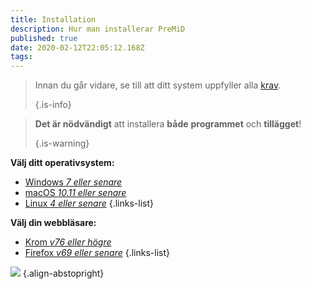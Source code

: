 ```yaml
---
title: Installation
description: Hur man installerar PreMiD
published: true
date: 2020-02-12T22:05:12.168Z
tags:
---
```


> Innan du går vidare, se till att ditt system uppfyller alla [krav](/install/requirements). 
> 
> {.is-info}

> **Det är nödvändigt** att installera **både** **programmet** och **tillägget**! 
> 
> {.is-warning}

**Välj ditt operativsystem:**
- [Windows *7 eller senare*](/install/windows)
- [macOS *10.11 eller senare*](/install/macos)
- [Linux *4 eller senare*](/install/linux)
{.links-list}

**Välj din webbläsare:**
- [Krom *v76 eller högre*](/install/chromium)
- [Firefox *v69 eller senare*](/install/firefox)
{.links-list}

![](https://a.icons8.com/ajlQdsfa/FZhYWV/svg.svg) {.align-abstopright}